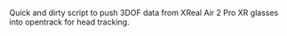 Quick and dirty script to push 3DOF data from XReal Air 2 Pro XR glasses into opentrack for head tracking. 
